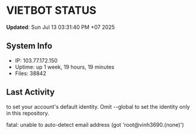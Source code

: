 # VIETBOT STATUS
**Updated**: Sun Jul 13 03:31:40 PM +07 2025

## System Info
- IP: 103.77.172.150
- Uptime: up 1 week, 19 hours, 19 minutes
- Files: 38842

## Last Activity

to set your account's default identity.
Omit --global to set the identity only in this repository.

fatal: unable to auto-detect email address (got 'root@vinh3690.(none)')

